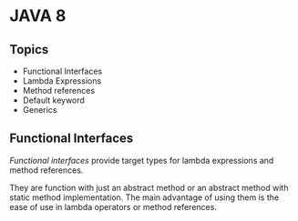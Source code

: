 # JAVA 8
## Topics

 - Functional Interfaces
 - Lambda Expressions
 - Method references
 - Default keyword
 - Generics 

## Functional Interfaces
_Functional interfaces_ provide target types for lambda expressions and method references.

They are function with just an abstract method or an abstract method with static method implementation. The main advantage of using them is the ease of use in lambda operators or method references.



<!--stackedit_data:
eyJoaXN0b3J5IjpbMTA2MTU4MTE4NCwtMzA4MDY4MDExXX0=
-->